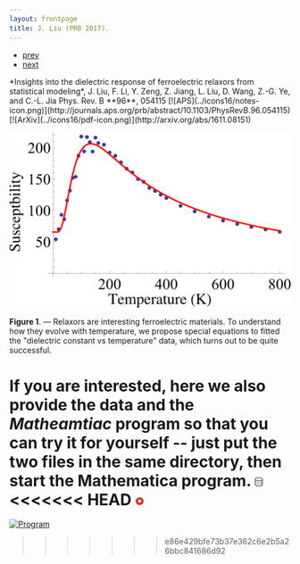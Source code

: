```yaml
---
layout: frontpage
title: J. Liu (PRB 2017).
---
```


<div class="navbar">
  <div class="navbar-inner">
      <ul class="nav">
          <li><a href="fittings.html">prev</a></li>
          <li><a href="fittings.html">next</a></li>
      </ul>
  </div>
</div>
*Insights into the dielectric response of ferroelectric relaxors from statistical modeling*,
J. Liu, F. Li, Y. Zeng, Z. Jiang, L. Liu, D. Wang, Z.-G. Ye, and C.-L. Jia
Phys. Rev. B **96**, 054115 
[![APS](../icons16/notes-icon.png)](http://journals.aps.org/prb/abstract/10.1103/PhysRevB.96.054115)
[![ArXiv](../icons16/pdf-icon.png)](http://arxiv.org/abs/1611.08151)

![J. Liu et al. (PRB 2017) Fig. 1](../../assets/bigpublpics/fittings_Fig_1.png)

**Figure 1**. &mdash; Relaxors are interesting ferroelectric materials.
To understand how they evolve with temperature, we propose special
equations to fitted the "dielectric constant vs temperature" data, which
turns out to be quite successful. 

If you are interested, here we also provide the data and the
*Matheamtiac* program so that you can try it for yourself -- just put
the two files in the same directory, then start the Mathematica program.
[![DATA](../icons16/data-icon.png)](../../assets/fittings/MC_results_2.DAT)
<<<<<<< HEAD
[![Program](../icons16/mathematica_16x16.png)](../../assets/fittings/maxwell_fitting_fig1.nb)
=======
[![Program](../icons16/mathematica-16x16.png)](../../assets/fittings/maxwell_fitting_fig1.nb)
>>>>>>> e86e429bfe73b37e362c6e2b5a26bbc841686d92

